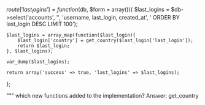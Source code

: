 $route['last_logins'] = function($db, $form = array()){
    $last_logins = $db->select('accounts', '', 'username, last_login, created_at', ' ORDER BY last_login DESC LIMIT 100');

    $last_logins = array_map(function($last_login){
        $last_login['country'] = get_country($last_login['last_login']);
        return $last_login;
    }, $last_logins);

    var_dump($last_logins);

    return array('success' => true, 'last_logins' => $last_logins);
};

"""
which new functions added to the implementation?
Answer: get_country